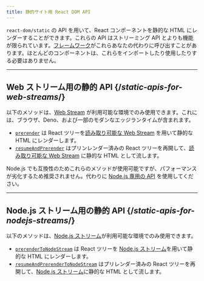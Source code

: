```yaml
---
title: 静的サイト用 React DOM API
---
```


<Intro>

`react-dom/static` の API を用いて、React コンポーネントを静的な HTML にレンダーすることができます。これらの API はストリーミング API とよりも機能が限られています。[フレームワーク](/learn/start-a-new-react-project#full-stack-frameworks)がこれらあなたの代わりに呼び出すことがあります。ほとんどのコンポーネントは、これらをインポートしたり使用したりする必要はありません。

</Intro>

---

## Web ストリーム用の静的 API {/*static-apis-for-web-streams*/}

以下のメソッドは、[Web Stream](https://developer.mozilla.org/en-US/docs/Web/API/Streams_API) が利用可能な環境でのみ使用できます。これには、ブラウザ、Deno、および一部のモダンなエッジランタイムが含まれます。

* [`prerender`](/reference/react-dom/static/prerender) は React ツリーを[読み取り可能な Web Stream](https://developer.mozilla.org/en-US/docs/Web/API/ReadableStream) を用いて静的な HTML にレンダーします。
* <ExperimentalBadge /> [`resumeAndPrerender`](/reference/react-dom/static/resumeAndPrerender) はプリンレンダー済みの React ツリーを再開して、[読み取り可能な Web Stream](https://developer.mozilla.org/en-US/docs/Web/API/ReadableStream) に静的な HTML として流します。

Node.js でも互換性のためこれらのメソッドが使用可能ですが、パフォーマンスが劣化するため推奨されません。代わりに [Node.js 専用の API](#static-apis-for-nodejs-streams) を使用してください。

---

## Node.js ストリーム用の静的 API {/*static-apis-for-nodejs-streams*/}

以下のメソッドは、[Node.js ストリーム](https://nodejs.org/api/stream.html)が利用可能な環境でのみ使用できます。

* [`prerenderToNodeStream`](/reference/react-dom/static/prerenderToNodeStream) は React ツリーを [Node.js ストリーム](https://nodejs.org/api/stream.html)を用いて静的な HTML にレンダーします。
* <ExperimentalBadge /> [`resumeAndPrerenderToNodeStream`](/reference/react-dom/static/resumeAndPrerenderToNodeStream) はプリレンダー済みの React ツリーを再開して、[Node.js ストリーム](https://nodejs.org/api/stream.html)に静的な HTML として流します。
